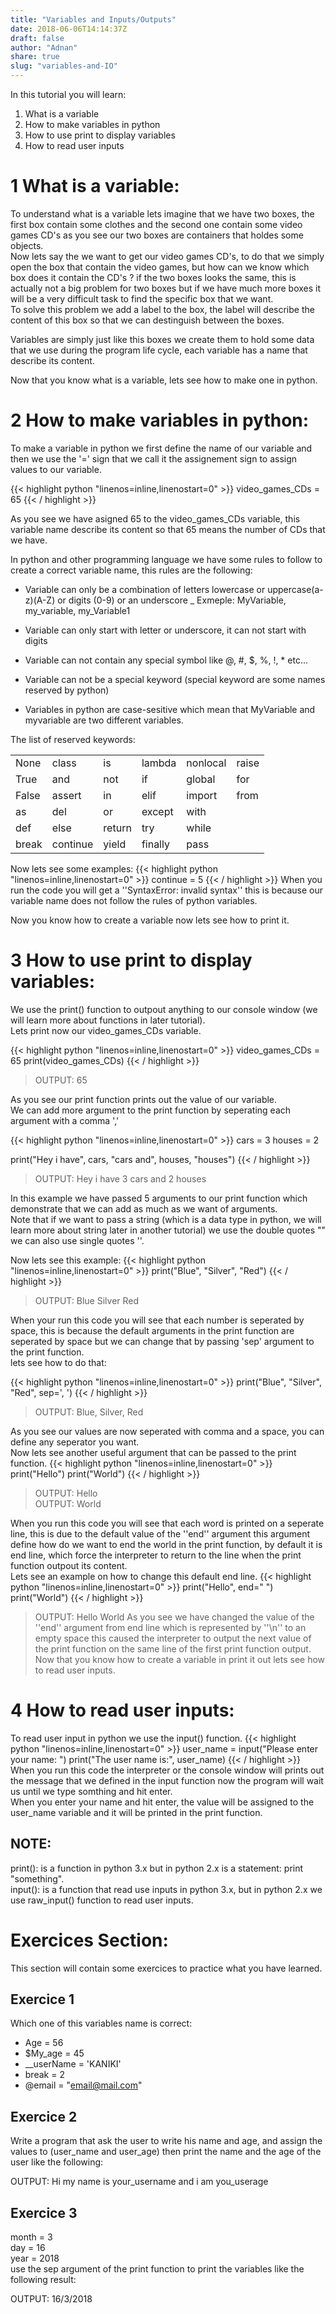 ```yaml
---
title: "Variables and Inputs/Outputs"
date: 2018-06-06T14:14:37Z
draft: false
author: "Adnan"
share: true
slug: "variables-and-IO"
---
```


In this tutorial you will learn:<br/>
1. What is a variable
2. How to make variables in python
3. How to use print to display variables
4. How to read user inputs

1 What is a variable:
=====================
To understand what is a variable lets imagine that we have two boxes, the first box contain some clothes and the second one
contain some video games CD's as you see our two boxes are containers that holdes some objects.<br/>
Now lets say the we want to get our video games CD's, to do that we simply open the box that contain the video games, but
how can we know which box does it contain the CD's ? if the two boxes looks the same, this is actually not
a big problem for two boxes but if we have much more boxes it will be a very difficult task to find the specific box that we want.<br/>
To solve this problem we add a label to the box, the label will describe the content of this box so that we can destinguish between the boxes.<br/>

Variables are simply just like this boxes we create them to hold some data that we use during the program life cycle, each variable has a name that describe
its content.<br/>

Now that you know what is a variable, lets see how to make one in python.

2 How to make variables in python:
==================================
To make a variable in python we first define the name of our variable and then we use the '=' sign that we call it the assignement sign to assign values to our variable.

{{< highlight python "linenos=inline,linenostart=0" >}}
video_games_CDs = 65
{{< / highlight >}}

As you see we have asigned 65 to the video_games_CDs variable, this variable name describe its content so that 65 means the number of CDs that we have.<br/>

In python and other programming language we have some rules to follow to create a correct variable name, this rules are the following:

* Variable can only be a combination of letters lowercase or uppercase(a-z)(A-Z) or digits (0-9) or an underscore _
  Exmeple: MyVariable, my_variable, my_Variable1
  
* Variable can only start with letter or underscore, it can not start with digits

* Variable can not contain any special symbol like @, #, $, %, !, * etc...

* Variable can not be a special keyword (special keyword are some names reserved by python)

* Variables in python are case-sesitive which mean that MyVariable and myvariable are two different variables.

The list of reserved keywords:

|      |         |       |        |         |      |
|------|---------|-------|--------|---------|------|
|None  |class    |is     |lambda  |nonlocal |raise |
|True  |and      |not    |if      |global   |for   |
|False |assert   |in     |elif    |import   |from  |
|as    |del      |or     |except  |with     |      |
|def   |else     |return |try     |while    |      |
|break |continue |yield  |finally |pass     |      |

Now lets see some examples:
{{< highlight python "linenos=inline,linenostart=0" >}}
continue = 5
{{< / highlight >}}
When you run the code you will get a ''SyntaxError: invalid syntax''
this is because our variable name does not follow the rules of python variables.<br/>

Now you know how to create a variable now lets see how to print it.

3 How to use print to display variables:
========================================
We use the print() function to outpout anything to our console window (we will learn more about functions in later tutorial).<br/>
Lets print now our video_games_CDs variable.

{{< highlight python "linenos=inline,linenostart=0" >}}
video_games_CDs = 65
print(video_games_CDs)
{{< / highlight >}}
> OUTPUT: 65

As you see our print function prints out the value of our variable.</br>
We can add more argument to the print function by seperating each argument with a comma ','

{{< highlight python "linenos=inline,linenostart=0" >}}
cars = 3
houses = 2

print("Hey i have", cars, "cars and", houses, "houses")
{{< / highlight >}}
> OUTPUT: Hey i have 3 cars and 2 houses

In this example we have passed 5 arguments to our print function which demonstrate that we can add as much as we want of arguments.<br/>
Note that if we want to pass a string (which is a data type in python, we will learn more about string later in another tutorial)
we use the double quotes "" we can also use single quotes ''.<br/>

Now lets see this example:
{{< highlight python "linenos=inline,linenostart=0" >}}
print("Blue", "Silver", "Red")
{{< / highlight >}}
> OUTPUT: Blue Silver Red

When your run this code you will see that each number is seperated by space, this is because the default arguments in the print function are seperated by space
but we can change that by passing 'sep' argument to the print function.<br/>
lets see how to do that:

{{< highlight python "linenos=inline,linenostart=0" >}}
print("Blue", "Silver", "Red", sep=', ')
{{< / highlight >}}
> OUTPUT: Blue, Silver, Red

As you see our values are now seperated with comma and a space, you can define any seperator you want.<br/>
Now lets see another useful argument that can be passed to the print function.
{{< highlight python "linenos=inline,linenostart=0" >}}
print("Hello")
print("World")
{{< / highlight >}}
> OUTPUT: Hello<br/>
> OUTPUT: World
		
When you run this code you will see that each word is printed on a seperate line, this is due to the default value of the ''end'' argument
this argument define how do we want to end the world in the print function, by default it is end line, which force the interpreter to return to the line
when the print function outpout its content.<br/>
Lets see an example on how to change this default end line.
{{< highlight python "linenos=inline,linenostart=0" >}}
print("Hello", end=" ")
print("World")
{{< / highlight >}}
> OUTPUT: Hello World
As you see we have changed the value of the ''end'' argument from end line which is represented by ''\n'' to an empty space this caused the interpreter
to output the next value of the print function on the same line of the first print function output.<br/>
Now that you know how to create a variable in print it out lets see how to read user inputs.<br/>

4 How to read user inputs:
==========================
To read user input in python we use the input() function.
{{< highlight python "linenos=inline,linenostart=0" >}}
user_name = input("Please enter your name: ")
print("The user name is:", user_name)
{{< / highlight >}}
When you run this code the interpreter or the console window will prints out the message that we defined in the input function
now the program will wait us until we type somthing and hit enter.<br/>
When you enter your name and hit enter, the value will be assigned to the user_name variable and it will be printed in the print function.<br/>

NOTE:
-----
print(): is a function in python 3.x but in python 2.x is a statement: print "something".<br/>
input(): is a function that read use inputs in python 3.x, but in python 2.x we use raw_input() function to read user inputs.<br/>

Exercices Section:
==================
This section will contain some exercices to practice what you have learned.

Exercice 1
----------
Which one of this variables name is correct:

* Age = 56
* $My_age = 45
* __userName = 'KANIKI'
* break = 2
* @email = "email@mail.com"

Exercice 2
----------
Write a program that ask the user to write his name and age, and assign the values to (user_name and user_age)
then print the name and the age of the user like the following:

OUTPUT: Hi my name is your_username and i am you_userage

Exercice 3
----------
month = 3<br/>
day = 16<br/>
year = 2018<br/>
use the sep argument of the print function to print the variables like the following result:

OUTPUT: 16/3/2018
